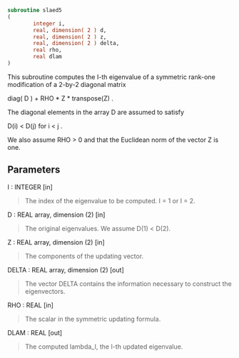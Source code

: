 ```fortran
subroutine slaed5
(
        integer i,
        real, dimension( 2 ) d,
        real, dimension( 2 ) z,
        real, dimension( 2 ) delta,
        real rho,
        real dlam
)
```

This subroutine computes the I-th eigenvalue of a symmetric rank-one
modification of a 2-by-2 diagonal matrix

diag( D )  +  RHO * Z * transpose(Z) .

The diagonal elements in the array D are assumed to satisfy

D(i) < D(j)  for  i < j .

We also assume RHO > 0 and that the Euclidean norm of the vector
Z is one.

## Parameters
I : INTEGER [in]
> The index of the eigenvalue to be computed.  I = 1 or I = 2.

D : REAL array, dimension (2) [in]
> The original eigenvalues.  We assume D(1) < D(2).

Z : REAL array, dimension (2) [in]
> The components of the updating vector.

DELTA : REAL array, dimension (2) [out]
> The vector DELTA contains the information necessary
> to construct the eigenvectors.

RHO : REAL [in]
> The scalar in the symmetric updating formula.

DLAM : REAL [out]
> The computed lambda_I, the I-th updated eigenvalue.

